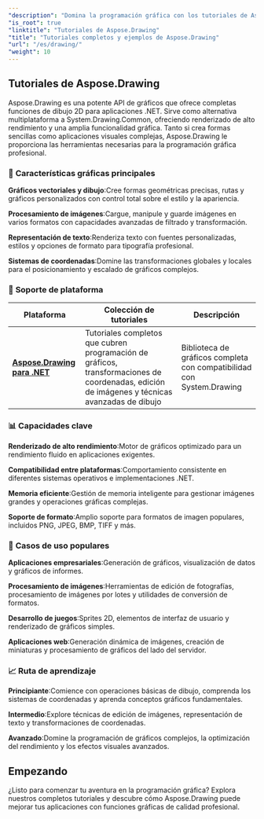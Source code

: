 ```yaml
---
"description": "Domina la programación gráfica con los tutoriales de Aspose.Drawing. Aprende transformaciones de coordenadas, edición de imágenes, técnicas de dibujo y efectos visuales avanzados en múltiples plataformas."
"is_root": true
"linktitle": "Tutoriales de Aspose.Drawing"
"title": "Tutoriales completos y ejemplos de Aspose.Drawing"
"url": "/es/drawing/"
"weight": 10
---
```


## Tutoriales de Aspose.Drawing

Aspose.Drawing es una potente API de gráficos que ofrece completas funciones de dibujo 2D para aplicaciones .NET. Sirve como alternativa multiplataforma a System.Drawing.Common, ofreciendo renderizado de alto rendimiento y una amplia funcionalidad gráfica. Tanto si crea formas sencillas como aplicaciones visuales complejas, Aspose.Drawing le proporciona las herramientas necesarias para la programación gráfica profesional.

### 🎨 **Características gráficas principales**

**Gráficos vectoriales y dibujo**:Cree formas geométricas precisas, rutas y gráficos personalizados con control total sobre el estilo y la apariencia.

**Procesamiento de imágenes**:Cargue, manipule y guarde imágenes en varios formatos con capacidades avanzadas de filtrado y transformación.

**Representación de texto**:Renderiza texto con fuentes personalizadas, estilos y opciones de formato para tipografía profesional.

**Sistemas de coordenadas**:Domine las transformaciones globales y locales para el posicionamiento y escalado de gráficos complejos.

### 🚀 **Soporte de plataforma**

| Plataforma | Colección de tutoriales | Descripción |
|----------|---------------------|-----------------|
| **[Aspose.Drawing para .NET](./net/)** | Tutoriales completos que cubren programación de gráficos, transformaciones de coordenadas, edición de imágenes y técnicas avanzadas de dibujo | Biblioteca de gráficos completa con compatibilidad con System.Drawing |

### 📊 **Capacidades clave**

**Renderizado de alto rendimiento**:Motor de gráficos optimizado para un rendimiento fluido en aplicaciones exigentes.

**Compatibilidad entre plataformas**:Comportamiento consistente en diferentes sistemas operativos e implementaciones .NET.

**Memoria eficiente**:Gestión de memoria inteligente para gestionar imágenes grandes y operaciones gráficas complejas.

**Soporte de formato**:Amplio soporte para formatos de imagen populares, incluidos PNG, JPEG, BMP, TIFF y más.

### 🎯 **Casos de uso populares**

**Aplicaciones empresariales**:Generación de gráficos, visualización de datos y gráficos de informes.

**Procesamiento de imágenes**:Herramientas de edición de fotografías, procesamiento de imágenes por lotes y utilidades de conversión de formatos.

**Desarrollo de juegos**:Sprites 2D, elementos de interfaz de usuario y renderizado de gráficos simples.

**Aplicaciones web**:Generación dinámica de imágenes, creación de miniaturas y procesamiento de gráficos del lado del servidor.

### 📈 **Ruta de aprendizaje**

**Principiante**:Comience con operaciones básicas de dibujo, comprenda los sistemas de coordenadas y aprenda conceptos gráficos fundamentales.

**Intermedio**:Explore técnicas de edición de imágenes, representación de texto y transformaciones de coordenadas.

**Avanzado**:Domine la programación de gráficos complejos, la optimización del rendimiento y los efectos visuales avanzados.

## Empezando

¿Listo para comenzar tu aventura en la programación gráfica? Explora nuestros completos tutoriales y descubre cómo Aspose.Drawing puede mejorar tus aplicaciones con funciones gráficas de calidad profesional.